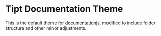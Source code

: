 # Tipt Documentation Theme

This is the default theme for [documentationjs](https://github.com/documentationjs), modified to include folder structure and other minor adjustments.
